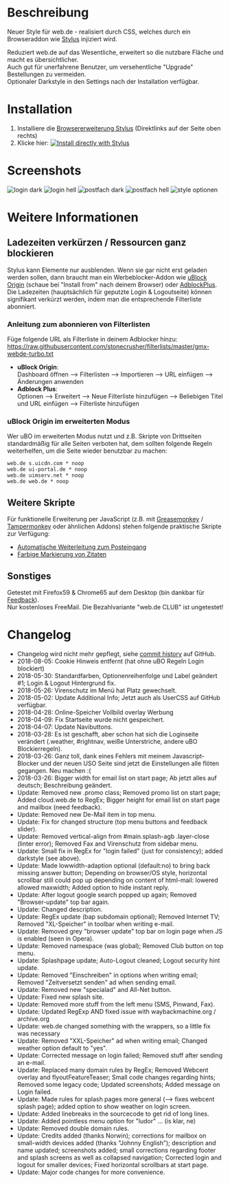 # Beschreibung

Neuer Style für web.de - realisiert durch CSS, welches durch ein Browseraddon wie [Stylus](https://add0n.com/stylus.html) injiziert wird.

Reduziert web.de auf das Wesentliche, erweitert so die nutzbare Fläche und macht es übersichtlicher.  
Auch gut für unerfahrene Benutzer, um versehentliche "Upgrade" Bestellungen zu vermeiden.  
Optionaler Darkstyle in den Settings nach der Installation verfügbar.



# Installation

1. Installiere die [Browsererweiterung Stylus](https://add0n.com/stylus.html) (Direktlinks auf der Seite oben rechts)
2. Klicke hier: [![Install directly with Stylus](https://img.shields.io/badge/Install%20directly%20with-Stylus-238b8b.svg)](https://raw.githubusercontent.com/stonecrusher/stylus-UserCSS/master/WEBde/webde-geputzt.user.css)


# Screenshots

![login dark](./screenshots/2019-04-27%2021_08_14.png)
![login hell](./screenshots/2019-04-27%2021_08_43.png)
![postfach dark](./screenshots/2019-04-27%2021_09_45.png)
![postfach hell](./screenshots/2019-04-27%2021_09_18.png)
![style optionen](./screenshots/2019-04-27%2021_10_23.png)


# Weitere Informationen

## Ladezeiten verkürzen / Ressourcen ganz blockieren

Stylus kann Elemente nur ausblenden. Wenn sie gar nicht erst geladen werden sollen, dann braucht man ein Werbeblocker-Addon wie [uBlock Origin](https://github.com/gorhill/uBlock/wiki) (schaue bei "Install from" nach deinem Browser) oder [AdblockPlus](https://adblockplus.org/).  
Die Ladezeiten (hauptsächlich für geputzte Login & Logoutseite) können signifikant verkürzt werden, indem man die entsprechende Filterliste abonniert.

### Anleitung zum abonnieren von Filterlisten
Füge folgende URL als Filterliste in deinem Adblocker hinzu:  
https://raw.githubusercontent.com/stonecrusher/filterlists/master/gmx-webde-turbo.txt

- **uBlock Origin**:  
  Dashboard öffnen --> Filterlisten --> Importieren --> URL einfügen --> Änderungen anwenden
- **Adblock Plus**:  
  Optionen --> Erweitert --> Neue Filterliste hinzufügen --> Beliebigen Titel und URL einfügen --> Filterliste hinzufügen

### uBlock Origin im erweiterten Modus
Wer uBO im erweiterten Modus nutzt und z.B. Skripte von Drittseiten standardmäßig für alle Seiten verboten hat, dem sollten folgende Regeln weiterhelfen, um die Seite wieder benutzbar zu machen:
```
web.de s.uicdn.com * noop
web.de ui-portal.de * noop
web.de uimserv.net * noop
web.de web.de * noop
```


## Weitere Skripte

Für funktionelle Erweiterung per JavaScript (z.B. mit [Greasemonkey](https://www.greasespot.net/) / [Tampermonkey](https://tampermonkey.net/) oder ähnlichen Addons) stehen folgende praktische Skripte zur Verfügung:

- [Automatische Weiterleitung zum Posteingang](https://greasyfork.org/de/scripts/32227)
- [Farbige Markierung von Zitaten](https://greasyfork.org/de/scripts/40783)


## Sonstiges

Getestet mit Firefox59 & Chrome65 auf dem Desktop (bin dankbar für [Feedback](https://github.com/stonecrusher/stylus-UserCSS/issues)).  
Nur kostenloses FreeMail. Die Bezahlvariante "web.de CLUB" ist ungetestet!

# Changelog

- Changelog wird nicht mehr gepflegt, siehe [commit history](https://github.com/stonecrusher/stylus-UserCSS/commits/master/WEBde/webde-geputzt.user.css) auf GitHub.
- 2018-08-05: Cookie Hinweis entfernt (hat ohne uBO Regeln Login blockiert)
- 2018-05-30: Standardfarben, Optionenreihenfolge und Label geändert #1; Login & Logout Hintergrund fix.
- 2018-05-26: Virenschutz im Menü hat Platz gewechselt.
- 2018-05-02: Update Additional Info; Jetzt auch als UserCSS auf GitHub verfügbar.
- 2018-04-28: Online-Speicher Vollbild overlay Werbung
- 2018-04-09: Fix Startseite wurde nicht gespeichert.
- 2018-04-07: Update Navibuttons.
- 2018-03-28: Es ist geschafft, aber schon hat sich die Loginseite verändert (.weather, #rightnav, weiße Unterstriche, andere uBO Blockierregeln).
- 2018-03-26: Ganz toll, dank eines Fehlers mit meinem Javascript-Blocker und der neuen USO Seite sind jetzt die Einstellungen alle flöten gegangen. Neu machen :(
- 2018-03-26: Bigger width for email list on start page; Ab jetzt alles auf deutsch; Beschreibung geändert.
- Update: Removed new .promo class; Removed promo list on start page; Added cloud.web.de to RegEx; Bigger height for email list on start page and mailbox (need feedback).
- Update: Removed new De-Mail item in top menu.
- Update: Fix for changed structure (top menu buttons and feedback slider).
- Update: Removed vertical-align from #main.splash-agb .layer-close (linter error); Removed Fax and Virenschutz from sidebar menu.
- Update: Small fix in RegEx for "login failed" (just for consistency); added darkstyle (see above).
- Update: Made lowwidth-adaption optional (default:no) to bring back missing answer button; Depending on browser/OS style, horizontal scrollbar still could pop up depending on content of html-mail: lowered allowed maxwidth; Added option to hide instant reply.
- Update: After logout google search popped up again; Removed "Browser-update" top bar again.
- Update: Changed description.
- Update: RegEx update (bap subdomain optional); Removed Internet TV; Removed "XL-Speicher" in toolbar when writing e-mail.
- Update: Removed grey "browser update" top bar on login page when JS is enabled (seen in Opera).
- Update: Removed namespace (was global); Removed Club button on top menu.
- Update: Splashpage update; Auto-Logout cleaned; Logout security hint update.
- Update: Removed "Einschreiben" in options when writing email; Removed "Zeitversetzt senden" ad when sending email.
- Update: Removed new "specialad" and All-Net button.
- Update: Fixed new splash site.
- Update: Removed more stuff from the left menu (SMS, Pinwand, Fax).
- Update: Updated RegExp AND fixed issue with waybackmachine.org / archive.org
- Update: web.de changed something with the wrappers, so a little fix was necessary
- Update: Removed "XXL-Speicher" ad when writing email; Changed weather option default to "yes".
- Update: Corrected message on login failed; Removed stuff after sending an e-mail.
- Update: Replaced many domain rules by RegEx; Removed Webcent overlay and flyoutFeatureTeaser; Small code changes regarding hints; Removed some legacy code; Updated screenshots; Added message on Login failed.
- Update: Made rules for splash pages more general (--> fixes webcent splash page); added option to show weather on login screen.
- Update: Added linebreaks in the sourcecode to get rid of long lines.
- Update: Added pointless menu option for "ludor" ... (is klar, ne)
- Update: Removed double domain rules.
- Update: Credits added (thanks Norwin); corrections for mailbox on small-width devices added (thanks "Johnny English"); description and name updated; screenshots added; small corrections regarding footer and splash screens as well as collapsed navigation; Corrected login and logout for smaller devices; Fixed horizontal scrollbars at start page.
- Update: Major code changes for more convenience.

